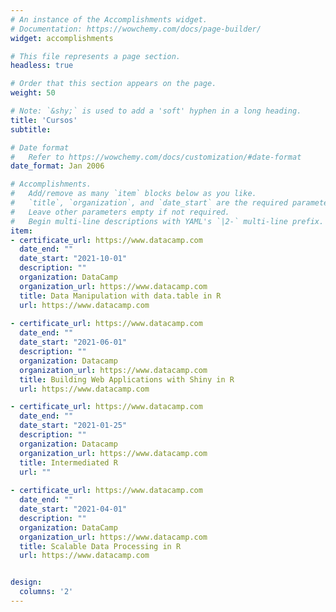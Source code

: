 ```yaml
---
# An instance of the Accomplishments widget.
# Documentation: https://wowchemy.com/docs/page-builder/
widget: accomplishments

# This file represents a page section.
headless: true

# Order that this section appears on the page.
weight: 50

# Note: `&shy;` is used to add a 'soft' hyphen in a long heading.
title: 'Cursos'
subtitle:

# Date format
#   Refer to https://wowchemy.com/docs/customization/#date-format
date_format: Jan 2006

# Accomplishments.
#   Add/remove as many `item` blocks below as you like.
#   `title`, `organization`, and `date_start` are the required parameters.
#   Leave other parameters empty if not required.
#   Begin multi-line descriptions with YAML's `|2-` multi-line prefix.
item:
- certificate_url: https://www.datacamp.com
  date_end: ""
  date_start: "2021-10-01"
  description: ""
  organization: DataCamp
  organization_url: https://www.datacamp.com
  title: Data Manipulation with data.table in R
  url: https://www.datacamp.com
  
- certificate_url: https://www.datacamp.com
  date_end: ""
  date_start: "2021-06-01"
  description: ""
  organization: Datacamp
  organization_url: https://www.datacamp.com
  title: Building Web Applications with Shiny in R
  url: https://www.datacamp.com

- certificate_url: https://www.datacamp.com
  date_end: ""
  date_start: "2021-01-25"
  description: ""
  organization: Datacamp
  organization_url: https://www.datacamp.com
  title: Intermediated R
  url: ""
  
- certificate_url: https://www.datacamp.com
  date_end: ""
  date_start: "2021-04-01"
  description: ""
  organization: DataCamp
  organization_url: https://www.datacamp.com
  title: Scalable Data Processing in R
  url: https://www.datacamp.com


design:
  columns: '2' 
---
```

